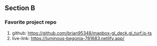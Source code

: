 
## Section B

### Favorite project repo

1. github: https://github.com/brian95348/mapbox-gl_deck.gl_turf.js-ts
2. live-link: https://luminous-begonia-781683.netlify.app/